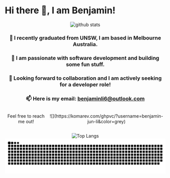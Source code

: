 # Hi there 👋, I am Benjamin!
<div align="center">
  <picture decoding="async" loading="lazy">
    <source media="(prefers-color-scheme: light)" srcset="https://pixel-profile.vercel.app/api/github-stats?username=benjamin-jun-li&theme=serene&pixelate_avatar=false&screen_effect=true">
    <source media="(prefers-color-scheme: dark)" srcset="https://pixel-profile.vercel.app/api/github-stats?username=benjamin-jun-li&theme=serene&pixelate_avatar=false&screen_effect=true">
    <img alt="github stats" src="https://pixel-profile.vercel.app/api/github-stats?username=benjamin-jun-li&theme=serene&pixelate_avatar=false&screen_effect=true">
  </picture>


  ### 🌱 I recently graduated from UNSW, I am based in Melbourne Australia.
  ### 🔭 I am passionate with software development and building some fun stuff.
  ### 👯 Looking forward to collaboration and I am actively seeking for a developer role!
  ### 📫 Here is my email: [benjaminli6@outlook.com](mailto:benjaminli6@outlook.com)
  
 <div style="display: flex; flex-direction: row; align-items: center;">
   <p>Feel free to reach me out!</p>
   <div>![](https://komarev.com/ghpvc/?username=benjamin-jun-li&color=grey)</div>
 </div>


  ![Top Langs](https://github-readme-stats-green-two-32.vercel.app/api/top-langs/?username=benjamin-jun-li&layout=compact&size_weight=0.5&count_weight=0.5&theme=dark&show_icons=true)
  ![benjamin's github activity graph](https://raw.githubusercontent.com/benjamin-jun-li/benjamin-jun-li/output/github-contribution-grid-snake-dark.svg)
</div>

